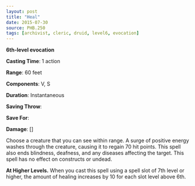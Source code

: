 ```yaml
---
layout: post
title: "Heal"
date: 2015-07-30
source: PHB.250
tags: [archivist, cleric, druid, level6, evocation]
---
```


**6th-level evocation**

**Casting Time**: 1 action

**Range**: 60 feet

**Components**: V, S

**Duration**: Instantaneous

**Saving Throw**:

**Save For**:

**Damage**: []

Choose a creature that you can see within range. A surge of positive energy washes through the creature, causing it to regain 70 hit points. This spell also ends blindness, deafness, and any diseases affecting the target. This spell has no effect on constructs or undead.

**At Higher Levels.** When you cast this spell using a spell slot of 7th level or higher, the amount of healing increases by 10 for each slot level above 6th.
